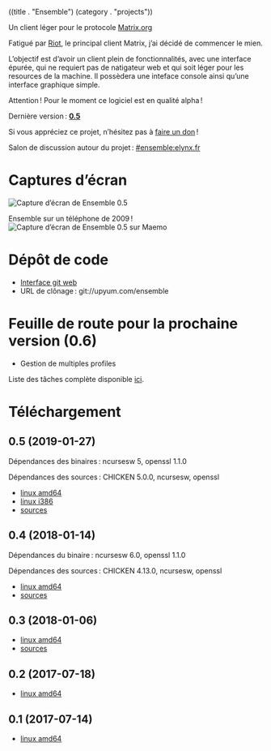 ((title . "Ensemble")
 (category . "projects"))

Un client léger pour le protocole [Matrix.org](https://matrix.org/)

Fatigué par [Riot](https://riot.im/), le principal client Matrix, j’ai décidé de commencer le mien.

L’objectif est d’avoir un client plein de fonctionnalités, avec une interface épurée, qui ne requiert pas de natigateur web et qui soit léger pour les resources de la machine. Il possèdera une inteface console ainsi qu’une interface graphique simple.

Attention ! Pour le moment ce logiciel est en qualité alpha !

Dernière version : **[0.5](#tlchargement)**

Si vous appréciez ce projet, n’hésitez pas à [faire un don](../donate.xhtml) !

Salon de discussion autour du projet : [#ensemble:elynx.fr](https://matrix.to/#/#ensemble:elynx.fr)

# Captures d’écran

![Capture d’écran de Ensemble 0.5](/projects/ensemble/screenshots/ensemble-0.5.png)

Ensemble sur un téléphone de 2009 !
![Capture d’écran de Ensemble 0.5 sur Maemo](/projects/ensemble/screenshots/ensemble-0.5-n900.png)

# Dépôt de code

- [Interface git web](https://www.upyum.com/cgit.cgi/ensemble/)
- URL de clônage : git://upyum.com/ensemble

# Feuille de route pour la prochaine version (0.6)

- Gestion de multiples profiles

Liste des tâches complète disponible [ici](/cgit.cgi/ensemble/tree/README.md).

# Téléchargement

## 0.5 (2019-01-27)

Dépendances des binaires : ncursesw 5, openssl 1.1.0

Dépendances des sources : CHICKEN 5.0.0, ncursesw, openssl

- [linux amd64](/projects/ensemble/releases/ensemble-0.5-linux-amd64.tgz)
- [linux i386](/projects/ensemble/releases/ensemble-0.5-linux-i386.tgz)
- [sources](/projects/ensemble/releases/ensemble-0.5-src.tgz)

## 0.4 (2018-01-14)

Dépendances du binaire : ncursesw 6.0, openssl 1.1.0

Dépendances des sources : CHICKEN 4.13.0, ncursesw, openssl

- [linux amd64](/projects/ensemble/releases/ensemble-0.4-linux-amd64.tgz)
- [sources](/projects/ensemble/releases/ensemble-0.4-src.tgz)

## 0.3 (2018-01-06)

- [linux amd64](/projects/ensemble/releases/ensemble-0.3-linux-amd64.tgz)
- [sources](/projects/ensemble/releases/ensemble-0.3-src.tgz)

## 0.2 (2017-07-18)

- [linux amd64](/projects/ensemble/releases/ensemble-0.2-linux-amd64.tgz)

## 0.1 (2017-07-14)

- [linux amd64](/projects/ensemble/releases/matrix-client-0.1-linux-amd64.tgz)
